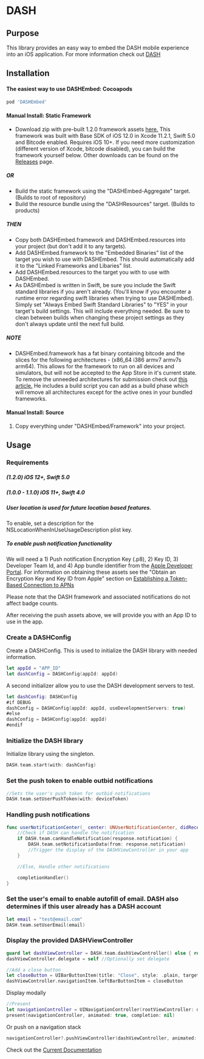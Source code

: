 # DASH

## Purpose

This library provides an easy way to embed the DASH mobile experience into an iOS application. For more information check out [DASH](http://www.dashapp.io)

## Installation

#### The easiest way to use DASHEmbed: Cocoapods

```ruby
pod 'DASHEmbed'
```

#### Manual Install: Static Framework

- Download zip with pre-built 1.2.0 framework assets [here.](https://github.com/DashAuction/iOS-DASHEmbed/releases/download/1.2.0/DASHEmbed.zip) This framework was built with Base SDK of iOS 12.0 in Xcode 11.2.1, Swift 5.0 and Bitcode enabled. Requires iOS 10+. If you need more customization (different version of Xcode, bitcode disabled), you can build the framework yourself below. Other downloads can be found on the [Releases](https://github.com/DashAuction/iOS-DASHEmbed/releases) page.

##### OR

- Build the static framework using the "DASHEmbed-Aggregate" target. (Builds to root of repository) 
- Build the resource bundle using the "DASHResources" target. (Builds to products)

##### THEN
- Copy both DASHEmbed.framework and DASHEmbed.resources into your project (but don't add it to any targets).
- Add DASHEmbed.framework to the "Embedded Binaries" list of the target you wish to use with DASHEmbed. This should automatically add it to the "Linked Frameworks and Libaries" list.
- Add DASHEmbed.resources to the target you with to use with DASHEmbed.
- As DASHEmbed is written in Swift, be sure you include the Swift standard libraries if you aren't already. (You'll know if you encounter a runtime error regarding swift libraries when trying to use DASHEmbed). Simply set "Always Embed Swift Standard Libraries" to "YES" in your target's build settings. This will include everything needed. Be sure to clean between builds when changing these project settings as they don't always update until the next full build.

##### NOTE

- DASHEmbed.framework has a fat binary containing bitcode and the slices for the following architectures - (x86_64 i386 armv7 armv7s arm64). This allows for the framework to run on all devices and simulators, but will not be accepted to the App Store  in it's current state. To remove the unneeded architectures for submission check out [this article.](http://ikennd.ac/blog/2015/02/stripping-unwanted-architectures-from-dynamic-libraries-in-xcode/) He includes a build script you can add as a build phase which will remove all architectures except for the active ones in your bundled frameworks. 

#### Manual Install: Source

1. Copy everything under "DASHEmbed/Framework" into your project.

## Usage

### Requirements

##### (1.2.0) iOS 12+, Swift 5.0
##### (1.0.0 - 1.1.0) iOS 11+, Swift 4.0

##### User location is used for future location based features.

To enable, set a description for the NSLocationWhenInUseUsageDescription plist key.

##### To enable push notification functionality

We will need a 1) Push notification Encryption Key (.p8), 2) Key ID, 3) Developer Team Id, and 4) App bundle identifier from the [Apple Developer Portal](https://developer.apple.com). For information on obtaining these assets see the "Obtain an Encryption Key and Key ID from Apple" section on [Establishing a Token-Based Connection to APNs](https://developer.apple.com/documentation/usernotifications/setting_up_a_remote_notification_server/establishing_a_token_based_connection_to_apns)

Please note that the DASH framework and associated notifications do not affect badge counts.

After receiving the push assets above, we will provide you with an App ID to use in the app.

### Create a DASHConfig

Create a DASHConfig. This is used to initialize the DASH library with needed information.

```swift
let appId = "APP_ID"
let dashConfig = DASHConfig(appId: appId)
```

A second initializer allow you to use the DASH development servers to test.

```swift
let dashConfig: DASHConfig
#if DEBUG
dashConfig = DASHConfig(appId: appId, useDevelopmentServers: true)
#else
dashConfig = DASHConfig(appId: appId)
#endif
```

### Initialize the DASH library

Initialize library using the singleton.

```swift
DASH.team.start(with: dashConfig)
```

### Set the push token to enable outbid notifications

```swift
//Sets the user's push token for outbid notifications
DASH.team.setUserPushToken(with: deviceToken)
```

### Handling push notifications

```swift
func userNotificationCenter(_ center: UNUserNotificationCenter, didReceive response: UNNotificationResponse, withCompletionHandler completionHandler: @escaping () -> Void) {
    //Check if DASH can handle the notification
    if DASH.team.canHandleNotification(response.notification) {
        DASH.team.setNotificationData(from: response.notification)
        //Trigger the display of the DASHViewController in your app
    }

    //Else, Handle other notifications

    completionHandler()
}
```

### Set the user's email to enable autofill of email. DASH also determines if this user already has a DASH account

```swift
let email = "test@email.com"
DASH.team.setUserEmail(email)
```

### Display the provided DASHViewController

```swift
guard let dashViewController = DASH.team.dashViewController() else { return }
dashViewController.delegate = self //Optionally set delegate

//Add a close button
let closeButton = UIBarButtonItem(title: "Close", style: .plain, target: self, action: #selector(closeDASHModal))
dashViewController.navigationItem.leftBarButtonItem = closeButton
```
Display modally

```swift
//Present
let navigationController = UINavigationController(rootViewController: dashViewController)
present(navigationController, animated: true, completion: nil)
```
Or push on a navigation stack

```swift
navigationController?.pushViewController(dashViewController, animated: true)
```

Check out the [Current Documentation](https://github.com/DashAuction/iOS-DASHEmbed/raw/master/Documentation/DASHAuctions_V1.1.pdf)
